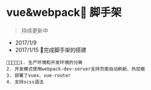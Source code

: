 # vue&webpack 脚手架
> 持续更新中

- 2017/1/9
- 2017/1/15 完成脚手架的搭建
```
1. 生产环境和开发环境的分离
2. 开发模式使用webpack-dev-server支持页面自动刷新、热加载
3. 部署了vuex、vue-router
4. 支持scss语法
```




